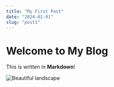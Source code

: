 ```yaml
---
title: "My First Post"
date: "2024-01-01"
slug: "post1"
---
```


# Welcome to My Blog

This is written in **Markdown**!

![Beautiful landscape](https://example.com/image.jpg)